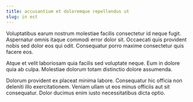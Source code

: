 ```yaml
---
title: accusantium et doloremque repellendus ut
slug: in est
---
```


Voluptatibus earum nostrum molestiae facilis consectetur id neque fugit. Aspernatur omnis itaque commodi error dolor sit. Occaecati quis provident nobis sed dolor eos qui odit. Consequatur porro maxime consectetur quis facere eos.

Atque et velit laboriosam quia facilis sed voluptate neque. Eum in dolore quia ab culpa. Molestiae dolorum totam distinctio dolore assumenda.

Dolorum provident ex placeat minima labore. Consequatur hic officia non deleniti illo exercitationem. Veniam ullam ut eos minus officiis aut sit consequatur. Dolor ducimus enim iusto necessitatibus dicta optio.
